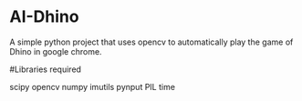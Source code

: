 # AI-Dhino


A simple python project that uses opencv to automatically play the game of Dhino in google chrome.

#Libraries required

scipy
opencv
numpy
imutils
pynput
PIL
time
